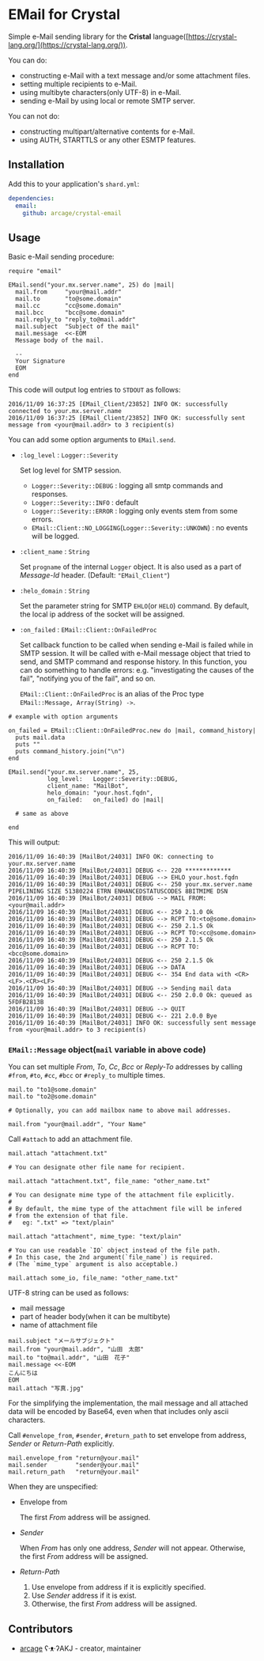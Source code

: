 # EMail for Crystal

Simple e-Mail sending library for the **Cristal** language([https://crystal-lang.org/](https://crystal-lang.org/)).

You can do:

- constructing e-Mail with a text message and/or some attachment files.
- setting multiple recipients to e-Mail.
- using multibyte characters(only UTF-8) in e-Mail.
- sending e-Mail by using local or remote SMTP server.

You can not do:

- constructing multipart/alternative contents for e-Mail.
- using AUTH, STARTTLS or any other ESMTP features.

## Installation

Add this to your application's `shard.yml`:

```yaml
dependencies:
  email:
    github: arcage/crystal-email
```

## Usage

Basic e-Mail sending procedure:

```crystal
require "email"

EMail.send("your.mx.server.name", 25) do |mail|
  mail.from     "your@mail.addr"
  mail.to       "to@some.domain"
  mail.cc       "cc@some.domain"
  mail.bcc      "bcc@some.domain"
  mail.reply_to "reply_to@mail.addr"
  mail.subject  "Subject of the mail"
  mail.message  <<-EOM
  Message body of the mail.

  --
  Your Signature
  EOM
end
```

This code will output log entries to `STDOUT` as follows:

```
2016/11/09 16:37:25 [EMail_Client/23852] INFO OK: successfully connected to your.mx.server.name
2016/11/09 16:37:25 [EMail_Client/23852] INFO OK: successfully sent message from <your@mail.addr> to 3 recipient(s)
```

You can add some option arguments to `EMail.send`.

- `:log_level` : `Logger::Severity`

    Set log level for SMTP session.
    - `Logger::Severity::DEBUG` : logging all smtp commands and responses.
    - `Logger::Severity::INFO` : default
    - `Logger::Severity::ERROR` : logging only events stem from some errors.
    - `EMail::Client::NO_LOGGING`(`Logger::Severity::UNKOWN`) : no events will be logged.

- `:client_name` : `String`

    Set `progname` of the internal `Logger` object. It is also used as a part of _Message-Id_ header. (Default: `"EMail_Client"`)

- `:helo_domain` : `String`

    Set the parameter string for SMTP `EHLO`(or `HELO`) command. By default, the local ip address of the socket will be assigned.

- `:on_failed` : `EMail::Client::OnFailedProc`

    Set callback function to be called when sending e-Mail is failed while in SMTP session. It will be called with e-Mail message object that tried to send, and SMTP command and response history. In this function, you can do something to handle errors: e.g. "investigating the causes of the fail", "notifying you of the fail", and so on.

    `EMail::Client::OnFailedProc` is an alias of the Proc type `EMail::Message, Array(String) ->`.

```crystal
# example with option arguments

on_failed = EMail::Client::OnFailedProc.new do |mail, command_history|
  puts mail.data
  puts ""
  puts command_history.join("\n")
end

EMail.send("your.mx.server.name", 25,
           log_level:   Logger::Severity::DEBUG,
           client_name: "MailBot",
           helo_domain: "your.host.fqdn",
           on_failed:   on_failed) do |mail|

  # same as above

end
```

This will output:

```
2016/11/09 16:40:39 [MailBot/24031] INFO OK: connecting to your.mx.server.name
2016/11/09 16:40:39 [MailBot/24031] DEBUG <-- 220 *************
2016/11/09 16:40:39 [MailBot/24031] DEBUG --> EHLO your.host.fqdn
2016/11/09 16:40:39 [MailBot/24031] DEBUG <-- 250 your.mx.server.name PIPELINING SIZE 51380224 ETRN ENHANCEDSTATUSCODES 8BITMIME DSN
2016/11/09 16:40:39 [MailBot/24031] DEBUG --> MAIL FROM:<your@mail.addr>
2016/11/09 16:40:39 [MailBot/24031] DEBUG <-- 250 2.1.0 Ok
2016/11/09 16:40:39 [MailBot/24031] DEBUG --> RCPT TO:<to@some.domain>
2016/11/09 16:40:39 [MailBot/24031] DEBUG <-- 250 2.1.5 Ok
2016/11/09 16:40:39 [MailBot/24031] DEBUG --> RCPT TO:<cc@some.domain>
2016/11/09 16:40:39 [MailBot/24031] DEBUG <-- 250 2.1.5 Ok
2016/11/09 16:40:39 [MailBot/24031] DEBUG --> RCPT TO:<bcc@some.domain>
2016/11/09 16:40:39 [MailBot/24031] DEBUG <-- 250 2.1.5 Ok
2016/11/09 16:40:39 [MailBot/24031] DEBUG --> DATA
2016/11/09 16:40:39 [MailBot/24031] DEBUG <-- 354 End data with <CR><LF>.<CR><LF>
2016/11/09 16:40:39 [MailBot/24031] DEBUG --> Sending mail data
2016/11/09 16:40:39 [MailBot/24031] DEBUG <-- 250 2.0.0 Ok: queued as 5FDFB2813B
2016/11/09 16:40:39 [MailBot/24031] DEBUG --> QUIT
2016/11/09 16:40:39 [MailBot/24031] DEBUG <-- 221 2.0.0 Bye
2016/11/09 16:40:39 [MailBot/24031] INFO OK: successfully sent message from <your@mail.addr> to 3 recipient(s)
```

### `EMail::Message` object(`mail` variable in above code)

You can set multiple _From_, _To_, _Cc_, _Bcc_ or _Reply-To_ addresses by calling `#from`, `#to`, `#cc`, `#bcc` or `#reply_to` multiple times.

```crystal
mail.to "to1@some.domain"
mail.to "to2@some.domain"

# Optionally, you can add mailbox name to above mail addresses.

mail.from "your@mail.addr", "Your Name"
```

Call `#attach` to add an attachment file.

```crystal
mail.attach "attachment.txt"

# You can designate other file name for recipient.

mail.attach "attachment.txt", file_name: "other_name.txt"

# You can designate mime type of the attachment file explicitly.
#
# By default, the mime type of the attachment file will be infered
# from the extension of that file.
#   eg: ".txt" => "text/plain"

mail.attach "attachment", mime_type: "text/plain"

# You can use readable `IO` object instead of the file path.
# In this case, the 2nd argument(`file_name`) is required.
# (The `mime_type` argument is also acceptable.)

mail.attach some_io, file_name: "other_name.txt"
```

UTF-8 string can be used as follows:

- mail message
- part of header body(when it can be multibyte)
- name of attachment file

```crystal
mail.subject "メールサブジェクト"
mail.from "your@mail.addr", "山田　太郎"
mail.to "to@mail.addr", "山田　花子"
mail.message <<-EOM
こんにちは
EOM
mail.attach "写真.jpg"
```

For the simplifying the implementation, the mail message and all attached data will be encoded by Base64, even when that includes only ascii characters.

Call `#envelope_from`, `#sender`, `#return_path` to set envelope from address, _Sender_ or _Return-Path_ explicitly.

```crystal
mail.envelope_from "return@your.mail"
mail.sender        "sender@your.mail"
mail.return_path   "return@your.mail"
```

When they are unspecified:

- Envelope from

    The first _From_ address will be assigned.

- _Sender_

    When _From_ has only one address, _Sender_ will not appear. Otherwise, the first _From_ address will be assigned.

- _Return-Path_
    1. Use envelope from address if it is explicitly specified.
    2. Use _Sender_ address if it is exist.
    3. Otherwise, the first _From_ address will be assigned.

## Contributors

- [arcage](https://github.com/arcage) ʕ·ᴥ·ʔAKJ - creator, maintainer
